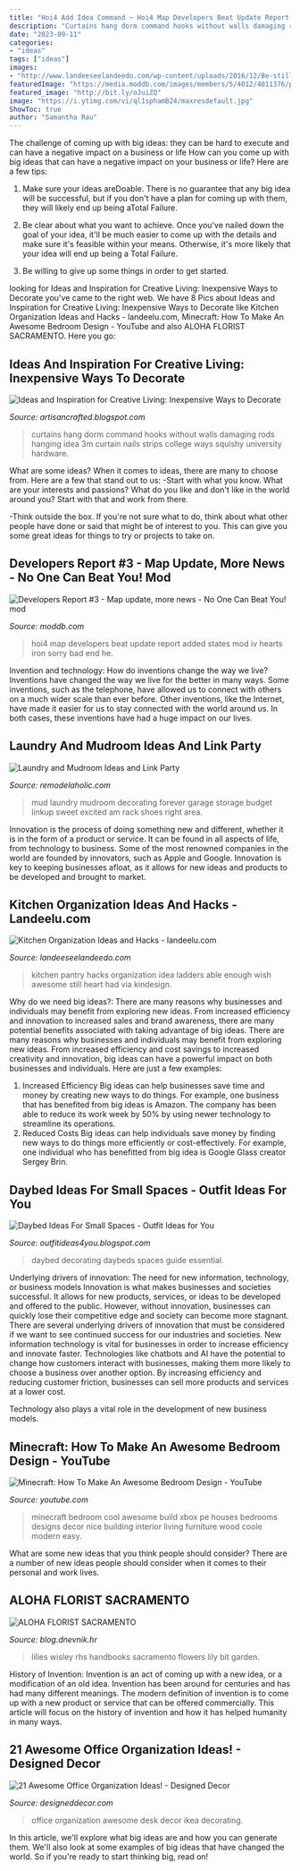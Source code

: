 ```yaml
---
title: "Hoi4 Add Idea Command ~ Hoi4 Map Developers Beat Update Report Added States Mod Iv Hearts Iron Sorry Bad End He"
description: "Curtains hang dorm command hooks without walls damaging rods hanging idea 3m curtain nails strips college ways squishy university hardware"
date: "2023-09-11"
categories:
- "ideas"
tags: ["ideas"]
images:
- "http://www.landeeseelandeedo.com/wp-content/uploads/2016/12/Be-still-my-heart...-I-wish-I-had-a-pantry-big-enough-to-be-able-to-add-one-of-these-awesome-ladders-idea-via-One-Kin-Design.jpg"
featuredImage: "https://media.moddb.com/images/members/5/4012/4011376/profile/hoi4_12.png"
featured_image: "http://bit.ly/oJuiZQ"
image: "https://i.ytimg.com/vi/ql1sphamB24/maxresdefault.jpg"
ShowToc: true
author: "Samantha Rau"
---
```



The challenge of coming up with big ideas: they can be hard to execute and can have a negative impact on a business or life
How can you come up with big ideas that can have a negative impact on your business or life? Here are a few tips: 
1. Make sure your ideas areDoable. There is no guarantee that any big idea will be successful, but if you don't have a plan for coming up with them, they will likely end up being aTotal Failure. 

2. Be clear about what you want to achieve. Once you've nailed down the goal of your idea, it'll be much easier to come up with the details and make sure it's feasible within your means. Otherwise, it's more likely that your idea will end up being a Total Failure. 

3. Be willing to give up some things in order to get started.

	

		
looking for Ideas and Inspiration for Creative Living: Inexpensive Ways to Decorate you've came to the right web. We have 8 Pics about Ideas and Inspiration for Creative Living: Inexpensive Ways to Decorate like Kitchen Organization Ideas and Hacks - landeelu.com, Minecraft: How To Make An Awesome Bedroom Design - YouTube and also ALOHA FLORIST SACRAMENTO. Here you go:
		
    
## Ideas And Inspiration For Creative Living: Inexpensive Ways To Decorate

<img loading=lazy src="http://4.bp.blogspot.com/-EmpX3Wz4x_8/UC-s4psjw7I/AAAAAAAAAdk/Nko7x9wIq7o/s1600/Picture+15.png" onerror="this.onerror=null;this.src='https://tse1.mm.bing.net/th?id=OIP.HSKm3iKTQ11EeYv782X-uwHaE4&amp;pid=15.1';" alt="Ideas and Inspiration for Creative Living: Inexpensive Ways to Decorate">

_Source: artisancrafted.blogspot.com_

>curtains hang dorm command hooks without walls damaging rods hanging idea 3m curtain nails strips college ways squishy university hardware. 

	

What are some ideas?
When it comes to ideas, there are many to choose from. Here are a few that stand out to us:
-Start with what you know. What are your interests and passions? What do you like and don't like in the world around you? Start with that and work from there.

-Think outside the box. If you're not sure what to do, think about what other people have done or said that might be of interest to you. This can give you some great ideas for things to try or projects to take on.

    
## Developers Report #3 - Map Update, More News - No One Can Beat You! Mod

<img loading=lazy src="https://media.moddb.com/images/members/5/4012/4011376/profile/hoi4_12.png" onerror="this.onerror=null;this.src='https://tse4.mm.bing.net/th?id=OIP.VY9Hc0tyqLDkUfQzko9DhQHaEo&amp;pid=15.1';" alt="Developers Report #3 - Map update, more news - No One Can Beat You! mod">

_Source: moddb.com_

>hoi4 map developers beat update report added states mod iv hearts iron sorry bad end he. 

	

Invention and technology: How do inventions change the way we live?
Inventions have changed the way we live for the better in many ways. Some inventions, such as the telephone, have allowed us to connect with others on a much wider scale than ever before. Other inventions, like the Internet, have made it easier for us to stay connected with the world around us. In both cases, these inventions have had a huge impact on our lives.

    
## Laundry And Mudroom Ideas And Link Party

<img loading=lazy src="http://www.remodelaholic.com/wp-content/uploads/2012/08/Forever-Decorating-storage-and-mudroom.jpg" onerror="this.onerror=null;this.src='https://tse1.mm.bing.net/th?id=OIP.ggtCjGtKEKEO3ATQvrfnswHaJ4&amp;pid=15.1';" alt="Laundry and Mudroom Ideas and Link Party">

_Source: remodelaholic.com_

>mud laundry mudroom decorating forever garage storage budget linkup sweet excited am rack shoes right area. 

	

Innovation is the process of doing something new and different, whether it is in the form of a product or service. It can be found in all aspects of life, from technology to business. Some of the most renowned companies in the world are founded by innovators, such as Apple and Google. Innovation is key to keeping businesses afloat, as it allows for new ideas and products to be developed and brought to market.

    
## Kitchen Organization Ideas And Hacks - Landeelu.com

<img loading=lazy src="http://www.landeeseelandeedo.com/wp-content/uploads/2016/12/Be-still-my-heart...-I-wish-I-had-a-pantry-big-enough-to-be-able-to-add-one-of-these-awesome-ladders-idea-via-One-Kin-Design.jpg" onerror="this.onerror=null;this.src='https://tse1.mm.bing.net/th?id=OIP.Wj3uje1UAiutOvw-tuqV_wHaLF&amp;pid=15.1';" alt="Kitchen Organization Ideas and Hacks - landeelu.com">

_Source: landeeseelandeedo.com_

>kitchen pantry hacks organization idea ladders able enough wish awesome still heart had via kindesign. 

	

Why do we need big ideas?: There are many reasons why businesses and individuals may benefit from exploring new ideas. From increased efficiency and innovation to increased sales and brand awareness, there are many potential benefits associated with taking advantage of big ideas.
There are many reasons why businesses and individuals may benefit from exploring new ideas. From increased efficiency and cost savings to increased creativity and innovation, big ideas can have a powerful impact on both businesses and individuals. Here are just a few examples:
1. Increased Efficiency
Big ideas can help businesses save time and money by creating new ways to do things. For example, one business that has benefited from big ideas is Amazon. The company has been able to reduce its work week by 50% by using newer technology to streamline its operations.
2. Reduced Costs
Big ideas can help individuals save money by finding new ways to do things more efficiently or cost-effectively. For example, one individual who has benefitted from big idea is Google Glass creator Sergey Brin.

    
## Daybed Ideas For Small Spaces - Outfit Ideas For You

<img loading=lazy src="https://okl.scene7.com/is/image/OKL/daybeds_guide_lead?wid=1000&amp;op_sharpen=1" onerror="this.onerror=null;this.src='https://tse3.mm.bing.net/th?id=OIP.-Ffa2F6S-Lx3-viwmGxyMwHaEZ&amp;pid=15.1';" alt="Daybed Ideas For Small Spaces - Outfit Ideas for You">

_Source: outfitideas4you.blogspot.com_

>daybed decorating daybeds spaces guide essential. 

	

Underlying drivers of innovation: The need for new information, technology, or business models
Innovation is what makes businesses and societies successful. It allows for new products, services, or ideas to be developed and offered to the public. However, without innovation, businesses can quickly lose their competitive edge and society can become more stagnant. There are several underlying drivers of innovation that must be considered if we want to see continued success for our industries and societies.
New information technology is vital for businesses in order to increase efficiency and innovate faster. Technologies like chatbots and AI have the potential to change how customers interact with businesses, making them more likely to choose a business over another option. By increasing efficiency and reducing customer friction, businesses can sell more products and services at a lower cost.

Technology also plays a vital role in the development of new business models.

    
## Minecraft: How To Make An Awesome Bedroom Design - YouTube

<img loading=lazy src="https://i.ytimg.com/vi/ql1sphamB24/maxresdefault.jpg" onerror="this.onerror=null;this.src='https://tse4.mm.bing.net/th?id=OIP.PwNxcrUIBwd6BT1tcEMsJQHaEK&amp;pid=15.1';" alt="Minecraft: How To Make An Awesome Bedroom Design - YouTube">

_Source: youtube.com_

>minecraft bedroom cool awesome build xbox pe houses bedrooms designs decor nice building interior living furniture wood coole modern easy. 

	

What are some new ideas that you think people should consider?
There are a number of new ideas people should consider when it comes to their personal and work lives.

    
## ALOHA FLORIST SACRAMENTO

<img loading=lazy src="http://bit.ly/oJuiZQ" onerror="this.onerror=null;this.src='https://tse3.mm.bing.net/th?id=OIP.zxmN_UeBW7vqy7BlX-eg4wAAAA&amp;pid=15.1';" alt="ALOHA FLORIST SACRAMENTO">

_Source: blog.dnevnik.hr_

>lilies wisley rhs handbooks sacramento flowers lily bit garden. 

	

History of Invention:
Invention is an act of coming up with a new idea, or a modification of an old idea. Invention has been around for centuries and has had many different meanings. The modern definition of invention is to come up with a new product or service that can be offered commercially. This article will focus on the history of invention and how it has helped humanity in many ways.

    
## 21 Awesome Office Organization Ideas! - Designed Decor

<img loading=lazy src="https://i2.wp.com/designeddecor.com/wp-content/uploads/2013/06/Home-Office-Ikea-Desk-Farmhouse-Cottage-Style-Decorating.jpg" onerror="this.onerror=null;this.src='https://tse2.mm.bing.net/th?id=OIP.pGXef1E-FRRVorrZiptHUAHaLH&amp;pid=15.1';" alt="21 Awesome Office Organization Ideas! - Designed Decor">

_Source: designeddecor.com_

>office organization awesome desk decor ikea decorating. 

	

In this article, we'll explore what big ideas are and how you can generate them. We'll also look at some examples of big ideas that have changed the world. So if you're ready to start thinking big, read on!

